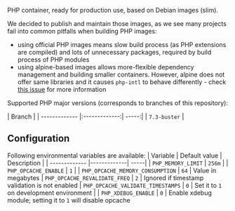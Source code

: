 PHP container, ready for production use, based on Debian images (slim).

We decided to publish and maintain those images, as we see many projects fail into common pitfalls when building PHP images:
 - using official PHP images means slow build process (as PHP extensions are compiled) and lots of unnecessary packages, required by build process of PHP modules
 - using alpine-based images allows more-flexible dependency management and building smaller containers. However, alpine does not offer same libraries and it causes `php-intl` to behave differently - check [this issue](https://github.com/docker-library/php/issues/428) for more information

Supported PHP major versions (corresponds to branches of this repository):

| Branch |
| ------------- |:-------------:| -----:|
| `7.3-buster` |

## Configuration
Following environmental variables are available:
| Variable | Default value | Description |
| ------------- |-------------| -----|
| `PHP_MEMORY_LIMIT` | `256m` |
| `PHP_OPCACHE_ENABLE` | `1` |
| `PHP_OPCACHE_MEMORY_CONSUMPTION` | `64` | Value in megabytes
| `PHP_OPCACHE_REVALIDATE_FREQ` | `2` | Ignored if timestamp validation is not enabled
| `PHP_OPCACHE_VALIDATE_TIMESTAMPS` | `0` | Set it to `1` on development environment |
| `PHP_XDEBUG_ENABLE` | `0` | Enable xdebug module; setting it to `1` will disable opcache

